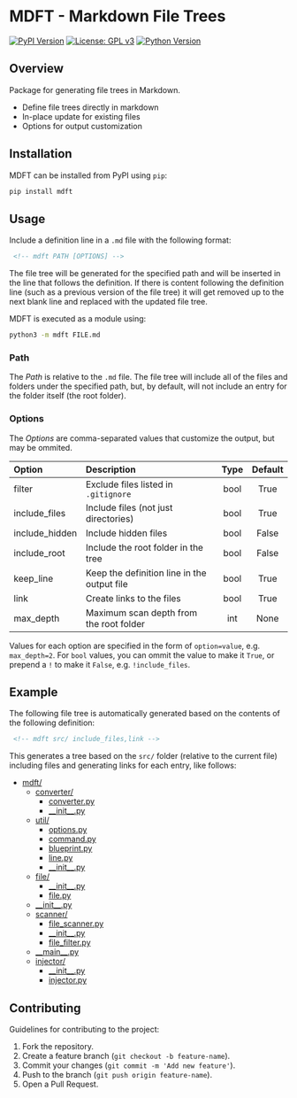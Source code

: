 # **MDFT - Markdown File Trees**

[![PyPI Version](https://img.shields.io/pypi/v/mdft.svg?style=for-the-badge)](https://pypi.org/project/mdft/)
[![License: GPL v3](https://img.shields.io/badge/License-GPLv3-g.svg?style=for-the-badge)](LICENSE)
[![Python Version](https://img.shields.io/pypi/pyversions/mdft.svg?style=for-the-badge)](https://pypi.org/project/mdft/)

## **Overview**
Package for generating file trees in Markdown.

- Define file trees directly in markdown
- In-place update for existing files
- Options for output customization

## **Installation**
MDFT can be installed from PyPI using `pip`:

```bash
pip install mdft
```

## **Usage**
Include a definition line in a `.md` file with the following format:

```html
 <!-- mdft PATH [OPTIONS] -->
```

The file tree will be generated for the specified path and will be inserted in the line that follows the definition. If there is content following the definition line (such as a previous version of the file tree) it will get removed up to the next blank line and replaced with the updated file tree.

MDFT is executed as a module using:

```bash
python3 -m mdft FILE.md
```

### Path
The _Path_ is relative to the `.md` file. The file tree will include all of the files and folders under the specified path, but, by default, will not include an entry for the folder itself (the root folder).


### Options
The _Options_ are comma-separated values that customize the output, but may be ommited.

| Option         | Description                                   |   Type   | Default  |
|:---------------|:----------------------------------------------|:--------:|:--------:|
| filter         | Exclude files listed in `.gitignore`          |   bool   |   True   |
| include_files  | Include files (not just directories)          |   bool   |   True   |
| include_hidden | Include hidden files                          |   bool   |  False   |
| include_root   | Include the root folder in the tree           |   bool   |  False   |
| keep_line      | Keep the definition line in the output file   |   bool   |   True   |
| link           | Create links to the files                     |   bool   |   True   |
| max_depth      | Maximum scan depth from the root folder       |   int    |   None   |

Values for each option are specified in the form of `option=value`, e.g. `max_depth=2`. For `bool` values, you can ommit the value to make it `True`, or prepend a `!` to make it `False`, e.g. `!include_files`.


## **Example**

The following file tree is automatically generated based on the contents of the following definition:

```html
 <!-- mdft src/ include_files,link -->
```

This generates a tree based on the `src/` folder (relative to the current file) including files and generating links for each entry, like follows:

<!-- mdft src/ include_files,link -->
- [mdft/](src/mdft)
	- [converter/](src/mdft/converter)
		- [converter.py](src/mdft/converter/converter.py)
		- [\_\_init\_\_.py](src/mdft/converter/__init__.py)
	- [util/](src/mdft/util)
		- [options.py](src/mdft/util/options.py)
		- [command.py](src/mdft/util/command.py)
		- [blueprint.py](src/mdft/util/blueprint.py)
		- [line.py](src/mdft/util/line.py)
		- [\_\_init\_\_.py](src/mdft/util/__init__.py)
	- [file/](src/mdft/file)
		- [\_\_init\_\_.py](src/mdft/file/__init__.py)
		- [file.py](src/mdft/file/file.py)
	- [\_\_init\_\_.py](src/mdft/__init__.py)
	- [scanner/](src/mdft/scanner)
		- [file\_scanner.py](src/mdft/scanner/file_scanner.py)
		- [\_\_init\_\_.py](src/mdft/scanner/__init__.py)
		- [file\_filter.py](src/mdft/scanner/file_filter.py)
	- [\_\_main\_\_.py](src/mdft/__main__.py)
	- [injector/](src/mdft/injector)
		- [\_\_init\_\_.py](src/mdft/injector/__init__.py)
		- [injector.py](src/mdft/injector/injector.py)

## **Contributing**
Guidelines for contributing to the project:

1. Fork the repository.
2. Create a feature branch (`git checkout -b feature-name`).
3. Commit your changes (`git commit -m 'Add new feature'`).
4. Push to the branch (`git push origin feature-name`).
5. Open a Pull Request.